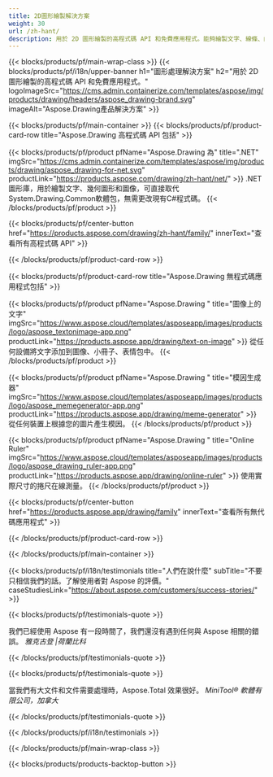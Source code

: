 ```yaml
---
title: 2D圖形繪製解決方案 
weight: 30
url: /zh-hant/
description: 用於 2D 圖形繪製的高程式碼 API 和免費應用程式。能夠繪製文字、線條、曲線和圖形，以及將圖像轉換為不同的格式。
---
```


{{< blocks/products/pf/main-wrap-class >}}
{{< blocks/products/pf/i18n/upper-banner h1="圖形處理解決方案" h2="用於 2D 圖形繪製的高程式碼 API 和免費應用程式。" logoImageSrc="https://cms.admin.containerize.com/templates/aspose/img/products/drawing/headers/aspose_drawing-brand.svg" imageAlt="Aspose.Drawing產品解決方案" >}}

{{< blocks/products/pf/main-container >}}
{{< blocks/products/pf/product-card-row title="Aspose.Drawing 高程式碼 API 包括" >}}

{{< blocks/products/pf/product pfName="Aspose.Drawing 為" title=".NET" imgSrc="https://cms.admin.containerize.com/templates/aspose/img/products/drawing/aspose_drawing-for-net.svg" productLink="https://products.aspose.com/drawing/zh-hant/net/" >}}
.NET圖形庫，用於繪製文字、幾何圖形和圖像，可直接取代System.Drawing.Common軟體包，無需更改現有C#程式碼。
{{< /blocks/products/pf/product >}}

{{< blocks/products/pf/center-button href="https://products.aspose.com/drawing/zh-hant/family/" innerText="查看所有高程式碼 API" >}}

{{< /blocks/products/pf/product-card-row >}}

{{< blocks/products/pf/product-card-row title="Aspose.Drawing 無程式碼應用程式包括" >}}

{{< blocks/products/pf/product pfName="Aspose.Drawing " title="圖像上的文字" imgSrc="https://www.aspose.cloud/templates/asposeapp/images/products/logo/aspose_textonimage-app.png" productLink="https://products.aspose.app/drawing/text-on-image" >}}
從任何設備將文字添加到圖像、小冊子、表情包中。
{{< /blocks/products/pf/product >}}

{{< blocks/products/pf/product pfName="Aspose.Drawing " title="模因生成器" imgSrc="https://www.aspose.cloud/templates/asposeapp/images/products/logo/aspose_memegenerator-app.png" productLink="https://products.aspose.app/drawing/meme-generator" >}}
從任何裝置上根據您的圖片產生模因。
{{< /blocks/products/pf/product >}}

{{< blocks/products/pf/product pfName="Aspose.Drawing " title="Online Ruler" imgSrc="https://www.aspose.cloud/templates/asposeapp/images/products/logo/aspose_drawing_ruler-app.png" productLink="https://products.aspose.app/drawing/online-ruler" >}}
使用實際尺寸的捲尺在線測量。
{{< /blocks/products/pf/product >}}

{{< blocks/products/pf/center-button href="https://products.aspose.app/drawing/family" innerText="查看所有無代碼應用程式" >}}

{{< /blocks/products/pf/product-card-row >}}

{{< /blocks/products/pf/main-container >}}

{{< blocks/products/pf/i18n/testimonials title="人們在說什麼" subTitle="不要只相信我們的話。了解使用者對 Aspose 的評價。" caseStudiesLink="https://about.aspose.com/customers/success-stories/" >}}

{{< blocks/products/pf/testimonials-quote >}}
<p class="first">
 我們已經使用 Aspose 有一段時間了，我們還沒有遇到任何與 Aspose 相關的錯誤。
 <em>
  雅克古登 |荷蘭比科
 </em>
</p>

{{< /blocks/products/pf/testimonials-quote >}}

{{< blocks/products/pf/testimonials-quote >}}
<p class="second">
 當我們有大文件和文件需要處理時，Aspose.Total 效果很好。
 <em>
  MiniTool® 軟體有限公司，加拿大
 </em>
</p>

{{< /blocks/products/pf/testimonials-quote >}}

{{< /blocks/products/pf/i18n/testimonials >}}

{{< /blocks/products/pf/main-wrap-class >}}

{{< blocks/products/products-backtop-button >}}
